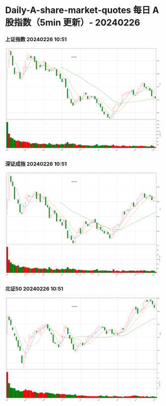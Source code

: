 
# Daily-A-share-market-quotes 每日 A 股指数（5min 更新）- 20240226

### 上证指数 20240226 10:51
![](./fig/2024/2/20240226-sh000001.png)

### 深证成指 20240226 10:51
![](./fig/2024/2/20240226-sz399001.png)

### 北证50 20240226 10:51
![](./fig/2024/2/20240226-bj899050.png)
